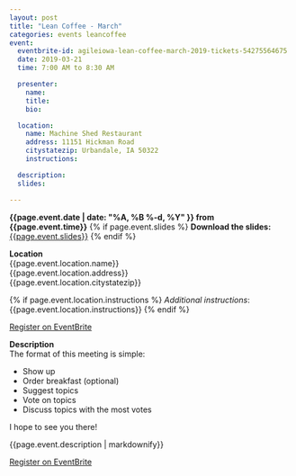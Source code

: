 ```yaml
---
layout: post
title: "Lean Coffee - March"
categories: events leancoffee
event:
  eventbrite-id: agileiowa-lean-coffee-march-2019-tickets-54275564675
  date: 2019-03-21
  time: 7:00 AM to 8:30 AM

  presenter:
    name: 
    title: 
    bio:

  location:
    name: Machine Shed Restaurant 
    address: 11151 Hickman Road
    citystatezip: Urbandale, IA 50322
    instructions: 

  description: 
  slides: 

---
```

**{{page.event.date | date: "%A, %B %-d, %Y" }} from
 {{page.event.time}}**
{% if page.event.slides %}
  **Download the slides:**
  [{{page.event.slides}}](p/{{page.event.slides}})
{% endif %}

**Location**  
{{page.event.location.name}}  
{{page.event.location.address}}  
{{page.event.location.citystatezip}}  

{% if page.event.location.instructions %}
  *Additional instructions*: 
  {{page.event.location.instructions}}
{% endif %}

<a class="btn" title="EventBrite Registration"  href="http://www.eventbrite.com/e/{{page.event.eventbrite-id}}" target="_blank" data-eventdate="{{page.event.date | date: '%D'}}">Register on EventBrite</a>

**Description**  
 The format of this meeting is simple:

  - Show up
  - Order breakfast (optional)
  - Suggest topics
  - Vote on topics
  - Discuss topics with the most votes

I hope to see you there!

{{page.event.description | markdownify}}

<a class="btn" title="EventBrite Registration" href="http://www.eventbrite.com/e/{{page.event.eventbrite-id}}" target="_blank">Register on EventBrite</a>

